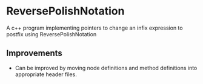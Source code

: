 # ReversePolishNotation
A c++ program implementing pointers to change an infix expression to postfix using ReversePolishNotation
## Improvements
* Can be improved by moving node definitions and method definitions into appropriate header files.
